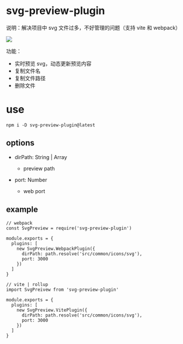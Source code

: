 # svg-preview-plugin

说明：解决项目中 svg 文件过多，不好管理的问题（支持 vite 和 webpack）


<img src="https://p6-juejin.byteimg.com/tos-cn-i-k3u1fbpfcp/8c452533b0e847f48c10872a465d1e19~tplv-k3u1fbpfcp-watermark.image">

功能：
- 实时预览 svg，动态更新预览内容
- 复制文件名
- 复制文件路径
- 删除文件

# use

```
npm i -D svg-preview-plugin@latest
```

## options

- dirPath: String | Array
  - preview path

- port: Number
  - web port

## example

```
// webpack
const SvgPreview = require('svg-preview-plugin')

module.exports = {
  plugins: [
    new SvgPreview.WebpackPlugin({
      dirPath: path.resolve('src/common/icons/svg'),
      port: 3000
    })
  ]
}
```

```
// vite | rollup
import SvgPreivew from 'svg-preview-plugin'

module.exports = {
  plugins: [
    new SvgPreview.VitePlugin({
      dirPath: path.resolve('src/common/icons/svg'),
      port: 3000
    })
  ]
}
```